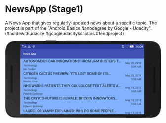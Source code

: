 # NewsApp (Stage1)
A News App that gives regularly-updated news about a specific topic. The project is part of the "Android Basics Nanodegree by Google - Udacity". (#madewithudacity #googleudacityscholars #fendproject)

<p align="center">
  <img src="device-2018-05-20.png" />
</p>
